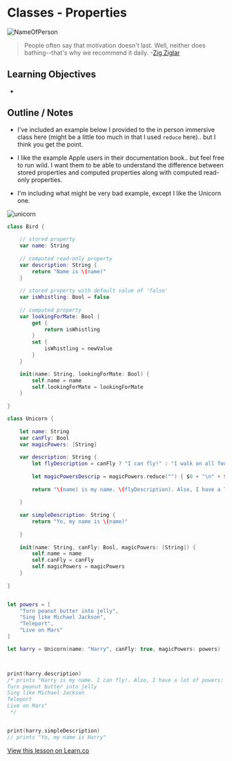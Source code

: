 # Classes - Properties

![NameOfPerson](http://i.imgur.com/GAIzIs0.jpg?1)  

> People often say that motivation doesn't last. Well, neither does bathing--that's why we recommend it daily. -[Zig Ziglar](https://en.wikipedia.org/wiki/Zig_Ziglar)
 

## Learning Objectives

* 



## Outline / Notes

*  I've included an example below I provided to the in person immersive class here (might be a little too much in that I used `reduce` here).. but I think you get the point.

* I like the example Apple users in their documentation book.. but feel free to run wild. I want them to be able to understand the difference between stored properties and computed properties along with computed read-only properties.

* I'm including what might be very bad example, except I like the Unicorn one.

![unicorn](https://media.giphy.com/media/l0LIYv9tJFIVHxF5u/giphy.gif)

```swift
class Bird {
    
    // stored property
    var name: String
    
    // computed read-only property
    var description: String {
        return "Name is \(name)"
    }
    
    // stored property with default value of 'false'
    var isWhistling: Bool = false
    
    // computed property
    var lookingForMate: Bool {
        get {
            return isWhistling
        }
        set {
            isWhistling = newValue
        }
    }

    init(name: String, lookingForMate: Bool) {
        self.name = name
        self.lookingForMate = lookingForMate
    }
    
}
```


```swift
class Unicorn {
    
    let name: String
    var canFly: Bool
    var magicPowers: [String]
    
    var description: String {
        let flyDescription = canFly ? "I can fly!" : "I walk on all fours."
        
        let magicPowersDescrip = magicPowers.reduce("") { $0 + "\n" + $1 }
        
        return "\(name) is my name. \(flyDescription). Also, I have a lot of powers: \(magicPowersDescrip)"
        
    }
    
    var simpleDescription: String {
        return "Yo, my name is \(name)"
        
    }
    
    init(name: String, canFly: Bool, magicPowers: [String]) {
        self.name = name
        self.canFly = canFly
        self.magicPowers = magicPowers
    }
    
}


let powers = [
    "Turn peanut butter into jelly",
    "Sing like Michael Jackson",
    "Teleport",
    "Live on Mars"
]

let harry = Unicorn(name: "Harry", canFly: true, magicPowers: powers)



print(harry.description)
/* prints "Harry is my name. I can fly!. Also, I have a lot of powers:
Turn peanut butter into jelly
Sing like Michael Jackson
Teleport
Live on Mars"
 */


print(harry.simpleDescription)
// prints "Yo, my name is Harry"
```



<a href='https://learn.co/lessons/Classes-Prop' data-visibility='hidden'>View this lesson on Learn.co</a>
